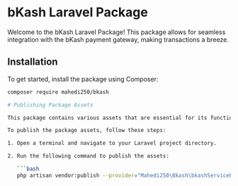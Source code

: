 # bKash Laravel Package

Welcome to the bKash Laravel Package! This package allows for seamless integration with the bKash payment gateway, making transactions a breeze.

## Installation

To get started, install the package using Composer:

```bash
composer require mahedi250/bkash

# Publishing Package Assets

This package contains various assets that are essential for its functionality. Before utilizing the package's features, it's important to publish these assets to your Laravel application.

To publish the package assets, follow these steps:

1. Open a terminal and navigate to your Laravel project directory.

2. Run the following command to publish the assets:

   ```bash
   php artisan vendor:publish --provider="Mahedi250\Bkash\bkashServiceProvider"
